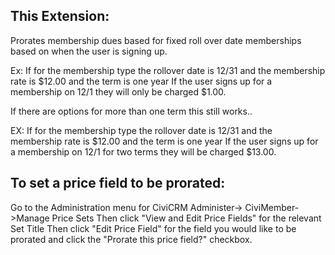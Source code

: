This Extension:
--------------

Prorates membership dues based for fixed roll over date memberships based on when the user is signing up.

Ex: If for the membership type the rollover date is 12/31 and the membership rate is $12.00 and the term is one year If the user signs up for a membership on 12/1 they will only be charged $1.00.

If there are options for more than one term this still works..

EX: If for the membership type the rollover date is 12/31 and the membership rate is $12.00  and the term is one year If the user signs up for a membership on 12/1 for two terms they will be charged $13.00.

To set a price field to be prorated:
-----------------------------------
Go to the Administration menu for CiviCRM  Administer-> CiviMember->Manage Price Sets
Then click "View and Edit Price Fields" for the relevant Set Title
Then click "Edit Price Field" for the field you would like to be prorated and click the "Prorate this price field?" checkbox.
